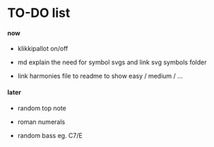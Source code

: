 # TO-DO list

#### now

- klikkipallot on/off

- md explain the need for symbol svgs and link svg symbols folder

- link harmonies file to readme to show easy / medium / ...

#### later

- random top note

- roman numerals

- random bass eg. C7/E
